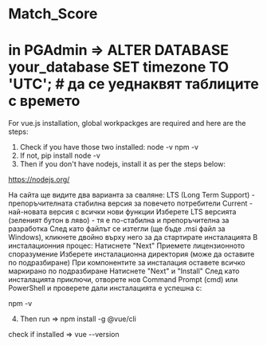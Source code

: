 # Match_Score

# in PGAdmin => ALTER DATABASE your_database SET timezone TO 'UTC'; # да се уеднаквят таблиците с времето

For vue.js installation, global workpackges are required and here are the steps:

1. Check if you have those two installed:
node -v
npm -v
2. If not, pip install node -v
3. Then if you don't have nodejs, install it as per the steps below:

https://nodejs.org/
 
На сайта ще видите два варианта за сваляне:
LTS (Long Term Support) - препоръчителната стабилна версия за повечето потребители
Current - най-новата версия с всички нови функции
Изберете LTS версията (зеленият бутон в ляво) - тя е по-стабилна и препоръчителна за разработка
След като файлът се изтегли (ще бъде .msi файл за Windows), кликнете двойно върху него за да стартирате инсталацията
В инсталационния процес:
Натиснете "Next"
Приемете лицензионното споразумение
Изберете инсталационна директория (може да оставите по подразбиране)
При компонентите за инсталация оставете всичко маркирано по подразбиране
Натиснете "Next" и "Install"
След като инсталацията приключи, отворете нов Command Prompt (cmd) или PowerShell и проверете дали инсталацията е успешна с:

npm -v

4. Then run => npm install -g @vue/cli

check if installed => vue --version
